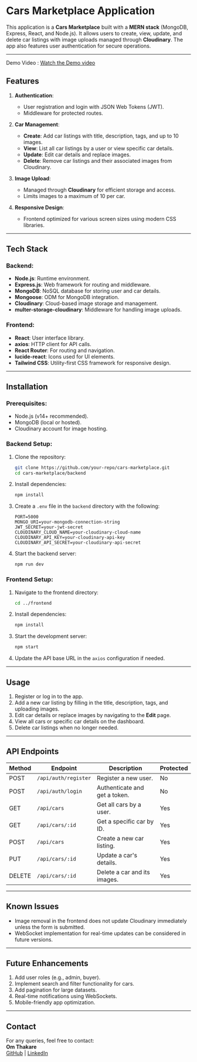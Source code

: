 
# Cars Marketplace Application  

This application is a **Cars Marketplace** built with a **MERN stack** (MongoDB, Express, React, and Node.js). It allows users to create, view, update, and delete car listings with image uploads managed through **Cloudinary**. The app also features user authentication for secure operations.

-----
Demo Video :
[Watch the Demo video](https://www.youtube.com/watch?v=TNyi2ybp7dY)


## Features  

1. **Authentication**:  
   - User registration and login with JSON Web Tokens (JWT).  
   - Middleware for protected routes.  

2. **Car Management**:  
   - **Create**: Add car listings with title, description, tags, and up to 10 images.  
   - **View**: List all car listings by a user or view specific car details.  
   - **Update**: Edit car details and replace images.  
   - **Delete**: Remove car listings and their associated images from Cloudinary.  

3. **Image Upload**:  
   - Managed through **Cloudinary** for efficient storage and access.  
   - Limits images to a maximum of 10 per car.  

4. **Responsive Design**:  
   - Frontend optimized for various screen sizes using modern CSS libraries.  

---

## Tech Stack  

### Backend:  
- **Node.js**: Runtime environment.  
- **Express.js**: Web framework for routing and middleware.  
- **MongoDB**: NoSQL database for storing user and car details.  
- **Mongoose**: ODM for MongoDB integration.  
- **Cloudinary**: Cloud-based image storage and management.  
- **multer-storage-cloudinary**: Middleware for handling image uploads.  

### Frontend:  
- **React**: User interface library.  
- **axios**: HTTP client for API calls.  
- **React Router**: For routing and navigation.  
- **lucide-react**: Icons used for UI elements.  
- **Tailwind CSS**: Utility-first CSS framework for responsive design.  

---

## Installation  

### Prerequisites:  
- Node.js (v14+ recommended).  
- MongoDB (local or hosted).  
- Cloudinary account for image hosting.  

### Backend Setup:  

1. Clone the repository:  
   ```bash
   git clone https://github.com/your-repo/cars-marketplace.git
   cd cars-marketplace/backend
   ```  

2. Install dependencies:  
   ```bash
   npm install
   ```  

3. Create a `.env` file in the `backend` directory with the following:  
   ```env
   PORT=5000  
   MONGO_URI=your-mongodb-connection-string  
   JWT_SECRET=your-jwt-secret  
   CLOUDINARY_CLOUD_NAME=your-cloudinary-cloud-name  
   CLOUDINARY_API_KEY=your-cloudinary-api-key  
   CLOUDINARY_API_SECRET=your-cloudinary-api-secret  
   ```  

4. Start the backend server:  
   ```bash
   npm run dev
   ```  

### Frontend Setup:  

1. Navigate to the frontend directory:  
   ```bash
   cd ../frontend
   ```  

2. Install dependencies:  
   ```bash
   npm install
   ```  

3. Start the development server:  
   ```bash
   npm start
   ```  

4. Update the API base URL in the `axios` configuration if needed.

---

## Usage  

1. Register or log in to the app.  
2. Add a new car listing by filling in the title, description, tags, and uploading images.  
3. Edit car details or replace images by navigating to the **Edit** page.  
4. View all cars or specific car details on the dashboard.  
5. Delete car listings when no longer needed.  

---

## API Endpoints  

| Method | Endpoint           | Description                    | Protected |
|--------|---------------------|--------------------------------|-----------|
| POST   | `/api/auth/register` | Register a new user.           | No        |
| POST   | `/api/auth/login`    | Authenticate and get a token.  | No        |
| GET    | `/api/cars`          | Get all cars by a user.        | Yes       |
| GET    | `/api/cars/:id`      | Get a specific car by ID.      | Yes       |
| POST   | `/api/cars`          | Create a new car listing.      | Yes       |
| PUT    | `/api/cars/:id`      | Update a car's details.        | Yes       |
| DELETE | `/api/cars/:id`      | Delete a car and its images.   | Yes       |

---

## Known Issues  

- Image removal in the frontend does not update Cloudinary immediately unless the form is submitted.  
- WebSocket implementation for real-time updates can be considered in future versions.  

---

## Future Enhancements  

1. Add user roles (e.g., admin, buyer).  
2. Implement search and filter functionality for cars.  
3. Add pagination for large datasets.  
4. Real-time notifications using WebSockets.  
5. Mobile-friendly app optimization.  


---

## Contact  

For any queries, feel free to contact:  
**Om Thakare**  
[GitHub](https://github.com/omthakare16) | [LinkedIn](https://linkedin.com/in/om-thakare)  
